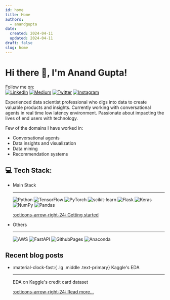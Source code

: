 ```yaml
---
id: home
title: Home
authors:
  - anandgupta
date:
  created: 2024-04-11 
  updated: 2024-04-11
draft: false
slug: home
---
```


# Hi there 👋, I'm Anand Gupta!
Follow me on:<br>
[![LinkedIn](https://img.shields.io/badge/LinkedIn-%230077B5.svg?logo=linkedin&logoColor=white)](https://linkedin.com/in/anand-gupta-1202) [![Medium](https://img.shields.io/badge/Medium-12100E?logo=medium&logoColor=white)](https://medium.com/@anand.gupta1202) [![Twitter](https://img.shields.io/badge/X-black.svg?logo=X&logoColor=white)](https://x.com/AnandGupta1202) [![Instagram](https://img.shields.io/badge/Instagram-%23E4405F.svg?logo=Instagram&logoColor=white)](https://instagram.com/habitcodes)

Experienced data scientist professional who digs into data to create valuable products and insights. Currently working with conversational agents in real time low latency environment. Passionate about impacting the lives of end users with technology. 

Few of the domains I have worked in:

  - Conversational agents
  - Data insights and visualization
  - Data mining
  - Recommendation systems

## 💻 Tech Stack:
<div class="grid cards" markdown>

-   Main Stack

    ---
    ![Python](https://img.shields.io/badge/python-3670A0?style=for-the-badge&logo=python&logoColor=ffdd54) ![TensorFlow](https://img.shields.io/badge/TensorFlow-%23FF6F00.svg?style=for-the-badge&logo=TensorFlow&logoColor=white) ![PyTorch](https://img.shields.io/badge/PyTorch-%23EE4C2C.svg?style=for-the-badge&logo=PyTorch&logoColor=white) ![scikit-learn](https://img.shields.io/badge/scikit--learn-%23F7931E.svg?style=for-the-badge&logo=scikit-learn&logoColor=white) ![Flask](https://img.shields.io/badge/flask-%23000.svg?style=for-the-badge&logo=flask&logoColor=white) ![Keras](https://img.shields.io/badge/Keras-%23D00000.svg?style=for-the-badge&logo=Keras&logoColor=white) ![NumPy](https://img.shields.io/badge/numpy-%23013243.svg?style=for-the-badge&logo=numpy&logoColor=white) ![Pandas](https://img.shields.io/badge/pandas-%23150458.svg?style=for-the-badge&logo=pandas&logoColor=white)

    [:octicons-arrow-right-24: Getting started](#)

-   Others

    ---

    ![AWS](https://img.shields.io/badge/AWS-%23FF9900.svg?style=for-the-badge&logo=amazon-aws&logoColor=white) ![FastAPI](https://img.shields.io/badge/FastAPI-005571?style=for-the-badge&logo=fastapi) ![GithubPages](https://img.shields.io/badge/github%20pages-121013?style=for-the-badge&logo=github&logoColor=white) ![Anaconda](https://img.shields.io/badge/Anaconda-%2344A833.svg?style=for-the-badge&logo=anaconda&logoColor=white)
</div>


## Recent blog posts

<div class="grid cards" markdown>

-   :material-clock-fast:{ .lg .middle .text-primary} Kaggle's EDA

    ---
    EDA on Kaggle's credit card dataset

    [:octicons-arrow-right-24: Read more...](blog/posts/Kaggle’s-Credit-Card-Fraud-Dataset.md)

</div>